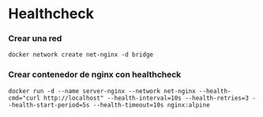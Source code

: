 # Healthcheck

### Crear una red

```
docker network create net-nginx -d bridge
```

### Crear contenedor de nginx con healthcheck

```
docker run -d --name server-nginx --network net-nginx --health-cmd="curl http://localhost" --health-interval=10s --health-retries=3 --health-start-period=5s --health-timeout=10s nginx:alpine
```
